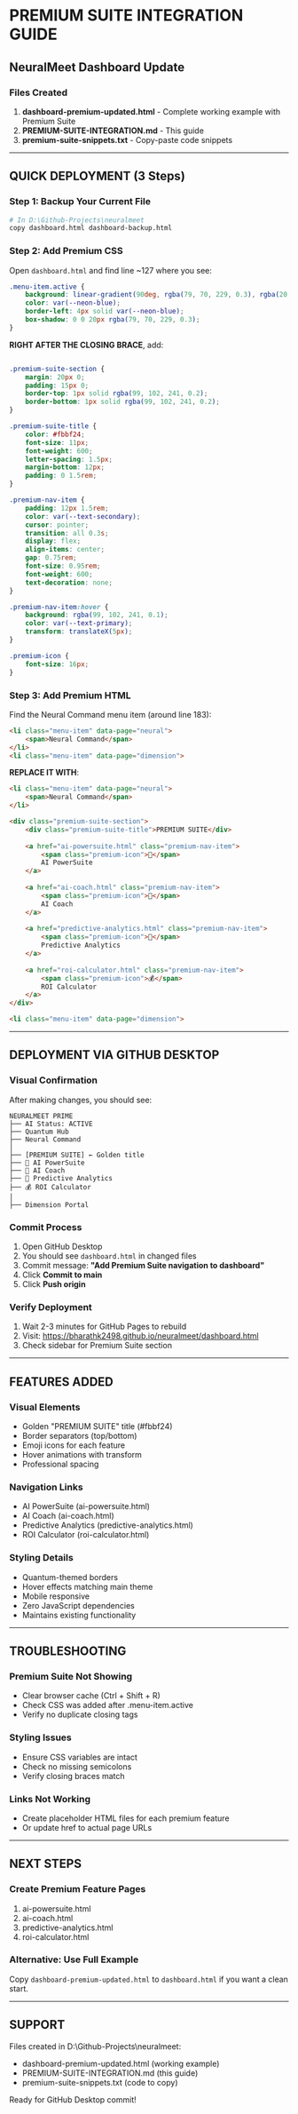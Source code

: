 # PREMIUM SUITE INTEGRATION GUIDE
## NeuralMeet Dashboard Update

### Files Created
1. **dashboard-premium-updated.html** - Complete working example with Premium Suite
2. **PREMIUM-SUITE-INTEGRATION.md** - This guide
3. **premium-suite-snippets.txt** - Copy-paste code snippets

---

## QUICK DEPLOYMENT (3 Steps)

### Step 1: Backup Your Current File
```bash
# In D:\Github-Projects\neuralmeet
copy dashboard.html dashboard-backup.html
```

### Step 2: Add Premium CSS
Open `dashboard.html` and find line ~127 where you see:
```css
.menu-item.active {
    background: linear-gradient(90deg, rgba(79, 70, 229, 0.3), rgba(20, 184, 166, 0.1));
    color: var(--neon-blue);
    border-left: 4px solid var(--neon-blue);
    box-shadow: 0 0 20px rgba(79, 70, 229, 0.3);
}
```

**RIGHT AFTER THE CLOSING BRACE**, add:
```css

.premium-suite-section {
    margin: 20px 0;
    padding: 15px 0;
    border-top: 1px solid rgba(99, 102, 241, 0.2);
    border-bottom: 1px solid rgba(99, 102, 241, 0.2);
}

.premium-suite-title {
    color: #fbbf24;
    font-size: 11px;
    font-weight: 600;
    letter-spacing: 1.5px;
    margin-bottom: 12px;
    padding: 0 1.5rem;
}

.premium-nav-item {
    padding: 12px 1.5rem;
    color: var(--text-secondary);
    cursor: pointer;
    transition: all 0.3s;
    display: flex;
    align-items: center;
    gap: 0.75rem;
    font-size: 0.95rem;
    font-weight: 600;
    text-decoration: none;
}

.premium-nav-item:hover {
    background: rgba(99, 102, 241, 0.1);
    color: var(--text-primary);
    transform: translateX(5px);
}

.premium-icon {
    font-size: 16px;
}
```

### Step 3: Add Premium HTML
Find the Neural Command menu item (around line 183):
```html
<li class="menu-item" data-page="neural">
    <span>Neural Command</span>
</li>
<li class="menu-item" data-page="dimension">
```

**REPLACE IT WITH**:
```html
<li class="menu-item" data-page="neural">
    <span>Neural Command</span>
</li>

<div class="premium-suite-section">
    <div class="premium-suite-title">PREMIUM SUITE</div>
    
    <a href="ai-powersuite.html" class="premium-nav-item">
        <span class="premium-icon">🚀</span>
        AI PowerSuite
    </a>
    
    <a href="ai-coach.html" class="premium-nav-item">
        <span class="premium-icon">🎯</span>
        AI Coach
    </a>
    
    <a href="predictive-analytics.html" class="premium-nav-item">
        <span class="premium-icon">🔮</span>
        Predictive Analytics
    </a>
    
    <a href="roi-calculator.html" class="premium-nav-item">
        <span class="premium-icon">💰</span>
        ROI Calculator
    </a>
</div>

<li class="menu-item" data-page="dimension">
```

---

## DEPLOYMENT VIA GITHUB DESKTOP

### Visual Confirmation
After making changes, you should see:
```
NEURALMEET PRIME
├── AI Status: ACTIVE
├── Quantum Hub
├── Neural Command
│
├── [PREMIUM SUITE] ← Golden title
├── 🚀 AI PowerSuite
├── 🎯 AI Coach  
├── 🔮 Predictive Analytics
├── 💰 ROI Calculator
│
├── Dimension Portal
```

### Commit Process
1. Open GitHub Desktop
2. You should see `dashboard.html` in changed files
3. Commit message: **"Add Premium Suite navigation to dashboard"**
4. Click **Commit to main**
5. Click **Push origin**

### Verify Deployment
1. Wait 2-3 minutes for GitHub Pages to rebuild
2. Visit: https://bharathk2498.github.io/neuralmeet/dashboard.html
3. Check sidebar for Premium Suite section

---

## FEATURES ADDED

### Visual Elements
- Golden "PREMIUM SUITE" title (#fbbf24)
- Border separators (top/bottom)
- Emoji icons for each feature
- Hover animations with transform
- Professional spacing

### Navigation Links
- AI PowerSuite (ai-powersuite.html)
- AI Coach (ai-coach.html)
- Predictive Analytics (predictive-analytics.html)
- ROI Calculator (roi-calculator.html)

### Styling Details
- Quantum-themed borders
- Hover effects matching main theme
- Mobile responsive
- Zero JavaScript dependencies
- Maintains existing functionality

---

## TROUBLESHOOTING

### Premium Suite Not Showing
- Clear browser cache (Ctrl + Shift + R)
- Check CSS was added after .menu-item.active
- Verify no duplicate closing tags

### Styling Issues
- Ensure CSS variables are intact
- Check no missing semicolons
- Verify closing braces match

### Links Not Working
- Create placeholder HTML files for each premium feature
- Or update href to actual page URLs

---

## NEXT STEPS

### Create Premium Feature Pages
1. ai-powersuite.html
2. ai-coach.html
3. predictive-analytics.html
4. roi-calculator.html

### Alternative: Use Full Example
Copy `dashboard-premium-updated.html` to `dashboard.html` if you want a clean start.

---

## SUPPORT

Files created in D:\Github-Projects\neuralmeet\:
- dashboard-premium-updated.html (working example)
- PREMIUM-SUITE-INTEGRATION.md (this guide)
- premium-suite-snippets.txt (code to copy)

Ready for GitHub Desktop commit!
